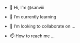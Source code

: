 - 👋 Hi, I’m @sanviii

- 🌱 I’m currently learning 
- 💞️ I’m looking to collaborate on ...
- 📫 How to reach me ...

<!---
sanviii/sanviii is a ✨ special ✨ repository because its `README.md` (this file) appears on your GitHub profile.
You can click the Preview link to take a look at your changes.
--->
